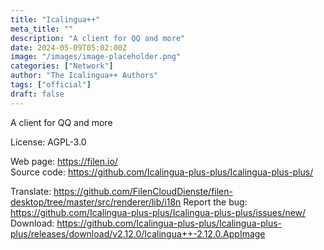 ```yaml
---
title: "Icalingua++"
meta_title: ""
description: "A client for QQ and more"
date: 2024-05-09T05:02:00Z
image: "/images/image-placeholder.png"
categories: ["Network"]
author: "The Icalingua++ Authors"
tags: ["official"]
draft: false
---
```


A client for QQ and more

License: AGPL-3.0

Web page: https://filen.io/  
Source code: https://github.com/Icalingua-plus-plus/Icalingua-plus-plus/

Translate: https://github.com/FilenCloudDienste/filen-desktop/tree/master/src/renderer/lib/i18n
Report the bug: https://github.com/Icalingua-plus-plus/Icalingua-plus-plus/issues/new/   
Download: https://github.com/Icalingua-plus-plus/Icalingua-plus-plus/releases/download/v2.12.0/Icalingua++-2.12.0.AppImage
